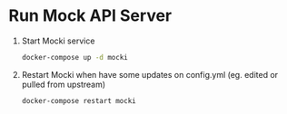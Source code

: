 # Run Mock API Server
1. Start Mocki service 
    ```bash
    docker-compose up -d mocki
    ```
2. Restart Mocki when have some updates on config.yml (eg. edited or pulled from upstream)
    ```bash
    docker-compose restart mocki
    ```